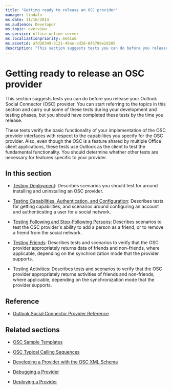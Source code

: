 ```yaml
---
title: "Getting ready to release an OSC provider"
manager: lindalu
ms.date: 11/16/2014
ms.audience: Developer
ms.topic: overview
ms.service: office-online-server
ms.localizationpriority: medium
ms.assetid: a7d28349-3121-49ae-ad28-043789e2d205
description: "This section suggests tests you can do before you release your Outlook Social Connector (OSC) provider."
---
```


# Getting ready to release an OSC provider

This section suggests tests you can do before you release your Outlook Social Connector (OSC) provider. You can start referring to the topics in this section and carry out some of these tests during your development and testing phases, but you should have completed these tests by the time you release. 

These tests verify the basic functionality of your implementation of the OSC provider interfaces with respect to the capabilities you specify for the OSC provider. Also, even though the OSC is a feature shared by multiple Office client applications, these tests use Outlook as the client to test the fundamental functionality. You should determine whether other tests are necessary for features specific to your provider.
  
## In this section

- [Testing Deployment](testing-deployment.md): Describes scenarios you should test for around installing and uninstalling an OSC provider.
    
- [Testing Capabilities, Authentication, and Configuration](testing-capabilities-authentication-and-configuration.md): Describes tests for getting capabilities, and scenarios around configuring an account and authenticating a user for a social network.
    
- [Testing Following and Stop-Following Persons](testing-following-and-stop-following-persons.md): Describes scenarios to test the OSC provider's ability to add a person as a friend, or to remove a friend from the social network. 
    
- [Testing Friends](testing-friends.md): Describes tests and scenarios to verify that the OSC provider appropriately returns data of friends and non-friends, where applicable, depending on the synchronization mode that the provider supports.
    
- [Testing Activities](testing-activities.md): Describes tests and scenarios to verify that the OSC provider appropriately returns activities of friends and non-friends, where applicable, depending on the synchronization mode that the provider supports.
    
## Reference

- [Outlook Social Connector Provider Reference](outlook-social-connector-provider-reference-0.md)
  
## Related sections

- [OSC Sample Templates](osc-sample-templates.md)
  
- [OSC Typical Calling Sequences](osc-typical-calling-sequences.md)
  
- [Developing a Provider with the OSC XML Schema](developing-a-provider-with-the-osc-xml-schema.md)
  
- [Debugging a Provider](debugging-a-provider.md)
  
- [Deploying a Provider](deploying-a-provider.md)
  

